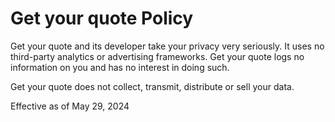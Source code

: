 # Get your quote Policy

Get your quote and its developer take your privacy very seriously. It uses no third-party analytics or advertising frameworks. Get your quote logs no information on you and has no interest in doing such.

Get your quote does not collect, transmit, distribute or sell your data.

Effective as of May 29, 2024
